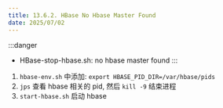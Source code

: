 ```yaml
---
title: 13.6.2. HBase No Hbase Master Found
date: 2025/07/02
---
```


:::danger
- HBase-stop-hbase.sh: no hbase master found
:::

1. `hbase-env.sh` 中添加: `export HBASE_PID_DIR=/var/hbase/pids`
2. `jps` 查看 hbase 相关的 pid, 然后 `kill -9` 结束进程
3. `start-hbase.sh` 启动 hbase

